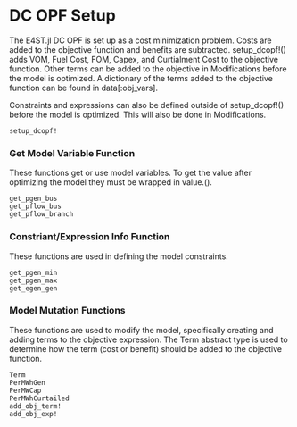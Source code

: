 DC OPF Setup
=============

The E4ST.jl DC OPF is set up as a cost minimization problem. Costs are added to the objective function and benefits are subtracted. setup_dcopf!() adds VOM, Fuel Cost, FOM, Capex, and Curtialment Cost to the objective function. Other terms can be added to the objective in Modifications before the model is optimized. A dictionary of the terms added to the objective function can be found in data[:obj_vars]. 

Constraints and expressions can also be defined outside of setup_dcopf!() before the model is optimized. This will also be done in Modifications. 

```@docs
setup_dcopf!
```
### Get Model Variable Function
These functions get or use model variables. To get the value after optimizing the model they must be wrapped in value.(). 
```@docs
get_pgen_bus
get_pflow_bus
get_pflow_branch
```
### Constriant/Expression Info Function
These functions are used in defining the model constraints. 
```@docs
get_pgen_min
get_pgen_max
get_egen_gen
```

### Model Mutation Functions
These functions are used to modify the model, specifically creating and adding terms to the objective expression. The Term abstract type is used to determine how the term (cost or benefit) should be added to the objective function.

```@docs
Term
PerMWhGen
PerMWCap
PerMWhCurtailed
add_obj_term!
add_obj_exp!
```